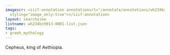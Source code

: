 ```yaml
---
imagescr: <iiif-annotation annotationurl="/annotate/annotations/wh234bz9013-0001-008.json"
  styling="image_only:true"></iiif-annotation>
layout: searchview
listname: wh234bz9013-0001-list.json
tags:
- greek_mythology
---
```

Cepheus, king of Aethiopia.